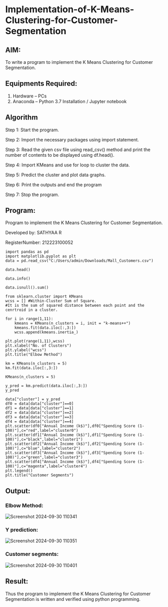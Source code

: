# Implementation-of-K-Means-Clustering-for-Customer-Segmentation

## AIM:
To write a program to implement the K Means Clustering for Customer Segmentation.

## Equipments Required:
1. Hardware – PCs
2. Anaconda – Python 3.7 Installation / Jupyter notebook

## Algorithm

Step 1: Start the program.

Step 2: Import the necessary packages using import statement.

Step 3: Read the given csv file using read_csv() method and print the number of contents to be displayed using df.head().

Step 4: Import KMeans and use for loop to cluster the data.

Step 5: Predict the cluster and plot data graphs.

Step 6: Print the outputs and end the program

Step 7: Stop the program.


## Program:

Program to implement the K Means Clustering for Customer Segmentation.

Developed by: SATHYAA R

RegisterNumber: 212223100052

```
import pandas as pd
import matplotlib.pyplot as plt
data = pd.read_csv("C:/Users/admin/Downloads/Mall_Customers.csv")

data.head()

data.info()

data.isnull().sum()

from sklearn.cluster import KMeans
wcss = [] #Within-Cluster Sum of Square.
#It is the sum of squared distance between each point and the cenrtroid in a cluster.

for i in range(1,11):
    kmeans = KMeans(n_clusters = i, init = "k-means++")
    kmeans.fit(data.iloc[:,3:])
    wcss.append(kmeans.inertia_)

plt.plot(range(1,11),wcss)
plt.xlabel("No. of Clusters")
plt.ylabel("wcss")
plt.title("Elbow Method")

km = KMeans(n_clusters = 5)
km.fit(data.iloc[:,3:])

KMeans(n_clusters = 5)

y_pred = km.predict(data.iloc[:,3:])
y_pred

data["cluster"] = y_pred
df0 = data[data["cluster"]==0]
df1 = data[data["cluster"]==1]
df2 = data[data["cluster"]==2]
df3 = data[data["cluster"]==3]
df4 = data[data["cluster"]==4]
plt.scatter(df0["Annual Income (k$)"],df0["Spending Score (1-100)"],c="red",label="cluster0")
plt.scatter(df1["Annual Income (k$)"],df1["Spending Score (1-100)"],c="black",label="cluster1")
plt.scatter(df2["Annual Income (k$)"],df2["Spending Score (1-100)"],c="blue",label="cluster2")
plt.scatter(df3["Annual Income (k$)"],df3["Spending Score (1-100)"],c="green",label="cluster3")
plt.scatter(df4["Annual Income (k$)"],df4["Spending Score (1-100)"],c="magenta",label="cluster4")
plt.legend()
plt.title("Customer Segments")

```

## Output:

### Elbow Method: 

![Screenshot 2024-09-30 110341](https://github.com/user-attachments/assets/4255e3d7-2f0f-4a71-8976-403e9dd6d9fa)

### Y prediction:

![Screenshot 2024-09-30 110351](https://github.com/user-attachments/assets/50945fd9-a622-4353-99d4-5f09b105ebd7)

### Customer segments:

![Screenshot 2024-09-30 110401](https://github.com/user-attachments/assets/e27fa527-9b5a-4501-aea6-724b87229004)


## Result:
Thus the program to implement the K Means Clustering for Customer Segmentation is written and verified using python programming.
